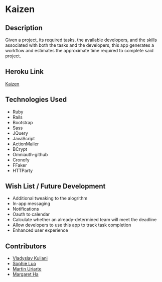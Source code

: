 # Kaizen

## Description

Given a project, its required tasks, the available developers, and the skills associated with both the tasks and the developers, this app generates a workflow and estimates the approximate time required to complete said project.

## Heroku Link

[Kaizen](https://desolate-spire-13116.herokuapp.com/)

## Technologies Used

* Ruby
* Rails
* Bootstrap
* Sass
* JQuery
* JavaScript
* ActionMailer
* BCrypt
* Omniauth-github
* Cronofy
* FFaker
* HTTParty

## Wish List / Future Development

* Additional tweaking to the alogrithm
* In-app messaging
* Notifications
* Oauth to calendar
* Calculate whether an already-determined team will meet the deadline
* Allow developers to use this app to track task completion
* Enhanced user experience


## Contributors
* [Vladyslav Kuliani](https://github.com/vladyslavkuliani)
* [Sophie Luo](https://github.com/sophieluo)
* [Martin Uriarte](https://github.com/TheMartinUriarte)
* [Margaret Ha](https://github.com/margarh1)

